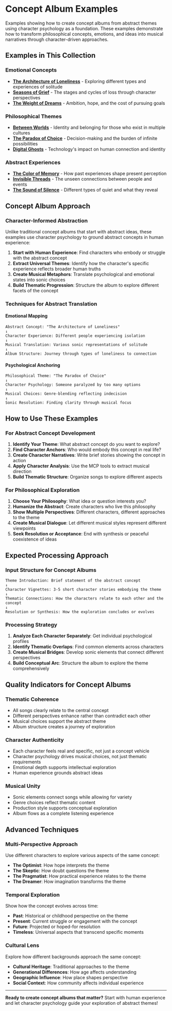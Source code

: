 # Concept Album Examples

Examples showing how to create concept albums from abstract themes using character psychology as a foundation. These examples demonstrate how to transform philosophical concepts, emotions, and ideas into musical narratives through character-driven approaches.

## Examples in This Collection

### Emotional Concepts
- **[The Architecture of Loneliness](architecture_of_loneliness.md)** - Exploring different types and experiences of solitude
- **[Seasons of Grief](seasons_of_grief.md)** - The stages and cycles of loss through character perspectives
- **[The Weight of Dreams](weight_of_dreams.md)** - Ambition, hope, and the cost of pursuing goals

### Philosophical Themes
- **[Between Worlds](between_worlds.md)** - Identity and belonging for those who exist in multiple cultures
- **[The Paradox of Choice](paradox_of_choice.md)** - Decision-making and the burden of infinite possibilities
- **[Digital Ghosts](digital_ghosts.md)** - Technology's impact on human connection and identity

### Abstract Experiences
- **[The Color of Memory](color_of_memory.md)** - How past experiences shape present perception
- **[Invisible Threads](invisible_threads.md)** - The unseen connections between people and events
- **[The Sound of Silence](sound_of_silence.md)** - Different types of quiet and what they reveal

## Concept Album Approach

### Character-Informed Abstraction

Unlike traditional concept albums that start with abstract ideas, these examples use character psychology to ground abstract concepts in human experience:

1. **Start with Human Experience**: Find characters who embody or struggle with the abstract concept
2. **Extract Universal Themes**: Identify how the character's specific experience reflects broader human truths
3. **Create Musical Metaphors**: Translate psychological and emotional states into sonic choices
4. **Build Thematic Progression**: Structure the album to explore different facets of the concept

### Techniques for Abstract Translation

#### Emotional Mapping
```
Abstract Concept: "The Architecture of Loneliness"
↓
Character Experience: Different people experiencing isolation
↓
Musical Translation: Various sonic representations of solitude
↓
Album Structure: Journey through types of loneliness to connection
```

#### Psychological Anchoring
```
Philosophical Theme: "The Paradox of Choice"
↓
Character Psychology: Someone paralyzed by too many options
↓
Musical Choices: Genre-blending reflecting indecision
↓
Sonic Resolution: Finding clarity through musical focus
```

## How to Use These Examples

### For Abstract Concept Development
1. **Identify Your Theme**: What abstract concept do you want to explore?
2. **Find Character Anchors**: Who would embody this concept in real life?
3. **Create Character Narratives**: Write brief stories showing the concept in action
4. **Apply Character Analysis**: Use the MCP tools to extract musical direction
5. **Build Thematic Structure**: Organize songs to explore different aspects

### For Philosophical Exploration
1. **Choose Your Philosophy**: What idea or question interests you?
2. **Humanize the Abstract**: Create characters who live this philosophy
3. **Show Multiple Perspectives**: Different characters, different approaches to the theme
4. **Create Musical Dialogue**: Let different musical styles represent different viewpoints
5. **Seek Resolution or Acceptance**: End with synthesis or peaceful coexistence of ideas

## Expected Processing Approach

### Input Structure for Concept Albums
```
Theme Introduction: Brief statement of the abstract concept
↓
Character Vignettes: 3-5 short character stories embodying the theme
↓
Thematic Connections: How the characters relate to each other and the concept
↓
Resolution or Synthesis: How the exploration concludes or evolves
```

### Processing Strategy
1. **Analyze Each Character Separately**: Get individual psychological profiles
2. **Identify Thematic Overlaps**: Find common elements across characters
3. **Create Musical Bridges**: Develop sonic elements that connect different perspectives
4. **Build Conceptual Arc**: Structure the album to explore the theme comprehensively

## Quality Indicators for Concept Albums

### Thematic Coherence
- All songs clearly relate to the central concept
- Different perspectives enhance rather than contradict each other
- Musical choices support the abstract theme
- Album structure creates a journey of exploration

### Character Authenticity
- Each character feels real and specific, not just a concept vehicle
- Character psychology drives musical choices, not just thematic requirements
- Emotional depth supports intellectual exploration
- Human experience grounds abstract ideas

### Musical Unity
- Sonic elements connect songs while allowing for variety
- Genre choices reflect thematic content
- Production style supports conceptual exploration
- Album flows as a complete listening experience

## Advanced Techniques

### Multi-Perspective Approach
Use different characters to explore various aspects of the same concept:
- **The Optimist**: How hope interprets the theme
- **The Skeptic**: How doubt questions the theme
- **The Pragmatist**: How practical experience relates to the theme
- **The Dreamer**: How imagination transforms the theme

### Temporal Exploration
Show how the concept evolves across time:
- **Past**: Historical or childhood perspective on the theme
- **Present**: Current struggle or engagement with the concept
- **Future**: Projected or hoped-for resolution
- **Timeless**: Universal aspects that transcend specific moments

### Cultural Lens
Explore how different backgrounds approach the same concept:
- **Cultural Heritage**: Traditional approaches to the theme
- **Generational Differences**: How age affects understanding
- **Geographic Influence**: How place shapes perspective
- **Social Context**: How community affects individual experience

---

**Ready to create concept albums that matter?** Start with human experience and let character psychology guide your exploration of abstract themes!